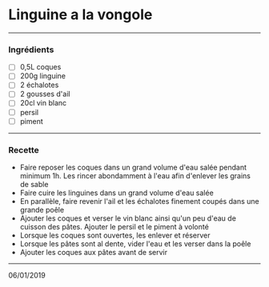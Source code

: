 # Linguine a la vongole

---

### Ingrédients

- [ ] 0,5L coques
- [ ] 200g linguine
- [ ] 2 échalotes
- [ ] 2 gousses d'ail
- [ ] 20cl vin blanc
- [ ] persil
- [ ] piment

---

### Recette

- Faire reposer les coques dans un grand volume d'eau salée pendant minimum 1h. Les rincer abondamment à l'eau afin d'enlever les grains de sable
- Faire cuire les linguines dans un grand volume d'eau salée
- En parallèle, faire revenir l'ail et les échalotes finement coupés dans une grande poêle
- Ajouter les coques et verser le vin blanc ainsi qu'un peu d'eau de cuisson des pâtes. Ajouter le persil et le piment à volonté
- Lorsque les coques sont ouvertes, les enlever et réserver
- Lorsque les pâtes sont al dente, vider l'eau et les verser dans la poêle
- Ajouter les coques aux pâtes avant de servir

---

06/01/2019
